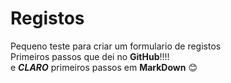 # Registos  
 Pequeno teste para criar um formulario de registos  
 Primeiros passos que dei no **GitHub**!!!!  
 e __*CLARO*__ primeiros passos em **MarkDown** :blush:  
